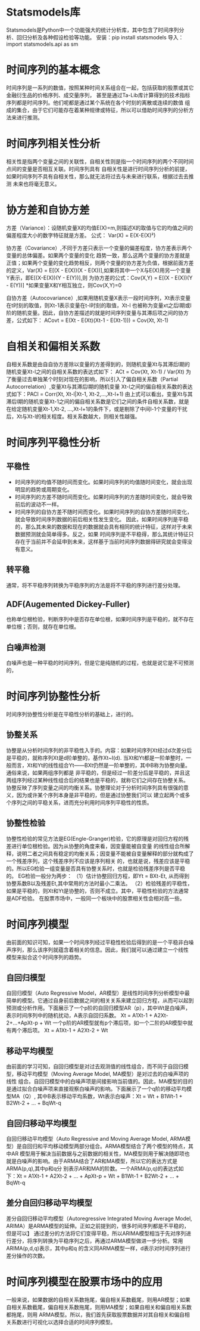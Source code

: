 <!--
 * @Author: zwlyn 1666013677@qq.com
 * @Date: 2024-01-23 16:32:49
 * @LastEditors: zwlyn 1666013677@qq.com
 * @LastEditTime: 2024-01-26 11:13:17
 * @FilePath: \量化交易\时间序列的分析\时间序列的分析.md
 * @Description: 这是默认设置,请设置`customMade`, 打开koroFileHeader查看配置 进行设置: https://github.com/OBKoro1/koro1FileHeader/wiki/%E9%85%8D%E7%BD%AE
-->
# Statsmodels库
Statsmodels是Python中一个功能强大的统计分析库，其中包含了时间序列分析、回归分析及各种假设检验等功能。
安装：pip install statsmodels
导入：import statsmodels.api as sm

# 时间序列的基本概念
时间序列是一系列的数值，按照某种时间关系组合在一起，包括获取的股票或其它金融衍生品的价格序列、成交量序列，
甚至是通过Ta-Lib库计算得到的技术指标序列都是时间序列。他们呢都是通过某个系统在各个时刻的离散或连续的数值
组成的集合，由于它们可能存在着某种规律或特征，所以可以借助时间序列的分析方法来进行推测。

# 时间序列相关性分析
相关性是指两个变量之间的关联性，自相关性则是指一个时间序列的两个不同时间点间的变量是否相互关联。时间序列具有
自相关性是进行时间序列分析的前提，如果时间序列不具有自相关性，那么就无法将过去与未来进行联系，根据过去去推测
未来也将毫无意义。

# 协方差和自协方差
方差（Variance）：设随机变量X的均值E(X)=m,则描述X的取值与它的均值之间的偏差程度大小的数字特征就是方差。
公式： Var(X) = E(X-E(X)²)

协方差（Covariance）,不同于方差只表示一个变量的偏差程度，协方差表示两个变量的总体偏差。如果两个变量的变化
趋势一致，那么这两个变量的协方差就是正值；如果两个变量的变化趋势相反，则两个变量的协方差为负值，根据前面方差
的定义，Var(X) = E[(X - E(X))(X - E(X))],如果将其中一个X与E(X)用另一个变量Y表示，即E[(X-E(X))(Y - E(Y))],则
为协方差的公式：Cov(X,Y) = E[(X - E(X))(Y - E(Y))]
*如果变量X和Y相互独立，则Cov(X,Y)=0

自协方差（Autocovariance）,如果用随机变量X表示一段时间序列，Xt表示变量在t时刻的取值，则Xt-1表示变量在t-l时刻的取值，Xt-l
也被称为变量xt之后l期或l阶的随机变量。因此，自协方差描述的就是时间序列变量与其滞后项之间的协方差，公式如下：
ACovt = E(Xt - E(Xt)(Xt-1 - E(Xt-1))) = Cov(Xt, Xt-1)

# 自相关和偏相关系数
自相关系数是由自自协方差除以变量的方差得到的，则随机变量Xt与其滞后l期的随机变量Xt-l之间的自相关系数的表达式如下：
ACt = Cov(Xt, Xt-1) / Var(Xt)
为了衡量过去单独某个时刻对现在的影响，所以引入了偏自相关系数（Partial Autocorrelation）,变量Xt与其滞后l期的随机变量
Xt-l之间的偏自相关系数的表达式如下：PACl = Corr(Xt, Xt-l|Xt-1, Xt-2,...,Xt-l+1)
由上式可以看出，变量Xt与其滞后l期的随机变量Xt-1之间的偏自相关系数是它们之间的条件自相关系数，就是在给定随机变量Xt-1,Xt-2,
...,Xt-l+1的条件下，或是剔除了中间l-1个变量的干扰后，Xt与Xt-l的相关程度。相关系数越大，则相关性越强。

# 时间序列平稳性分析
## 平稳性
- 时间序列的均值不随时间而变化。如果时间序列的均值随时间变化，就会出现明显的趋势或周期变化。
- 时间序列的方差不随时间而变化。如果时间序列的方差随时间变化，就会导致前后的波动不一样。
- 时间序列的自协方差不随时间而变化。如果时间序列的自协方差随时间变化，就会导致时间序列数据的前后相关性发生变化。
因此，如果时间序列是平稳的，那么其未来的数据和现在的数据就会具有相同的统计特征，这样对于未来数据预测就会简单得多。反之，如果
时间序列是不平稳得，那么其统计特征只存在于当前并不会延申到未来，这样基于当前时间序列数据得研究就会变得没有意义。

## 转平稳
通常，将不平稳序列转换为平稳序列的方法是将不平稳的序列进行差分处理。

## ADF(Augemented Dickey-Fuller)
也称单位根检验，判断序列中是否存在单位根，如果时间序列是平稳的，就不存在单位根；否则，就存在单位根。

## 白噪声检测
白噪声也是一种平稳的时间序列，但是它是纯随机的过程，也就是说它是不可预测的，


# 时间序列协整性分析
时间序列协整性分析是在平稳性分析的基础上，进行的。
## 协整关系
协整是从分析时间序列的非平稳性入手的。内容：如果时间序列Xt经过d次差分后是平稳的，就称序列Xt是d阶单整的，基作Xt~I(d).
当Xt和Yt都是一阶单整时，一般而言，Xt和Yt的线性组合Yt——BXt仍然是一阶单整的，其中B称为协整向量。通俗来说，如果两组序列都是
非平稳的，但是经过一阶差分后是平稳的，并且这两组序列经过某种线性组合后的结果也是平稳的，就称它们之间存在协整关系。
协整反映了序列变量之间的均衡关系。协整理论对于分析时间序列具有很强的意义，因为或许某个序列本身是非平稳的，但是通过协整我们可以
建立起两个或多个序列之间的平稳关系，进而充分利用时间序列平稳性的性质。
## 协整性检验
协整性检验的常见方法是EG(Engle-Granger)检验，它的原理是对回归方程的残差进行单位根检验。因为从协整的角度来看，因变量能被自变量
的线性组合所解释，说明二者之间具有稳定的均衡关系；因变量不能被自变量解释的部分就构成了一个残差序列，这个残差序列不应该是序列相关
的，也就是说，残差应该是平稳的。所以EG检验一组变量是否具有协整关系时，也就是检验残差序列是否平稳的。
EG检验一般分为两步：
（1）估计协整回归方程，即Yt = BXt-Et, 从而得到协整系数B以及残差Et,其中常用的方法时最小二乘法。
（2）检验残差的平稳性，如果是平稳的，则Xt和Yt是协整的，否则不成立。其中，平稳性检验的方法通常是ADF检验。
在股票市场中，一般同一个板块中的股票相关性会相对高一些。

# 时间序列模型
由前面的知识可知，如果一个时间序列经过平稳性检验后得到的是一个平稳非白噪声序列，那么该序列就蕴含着相关的信息。因此，我们就可以通过建立一个线性
模型来拟合这个时间序列的趋势。
## 自回归模型
自回归模型（Auto Regressive Model，AR模型）是线性时间序列分析模型中最简单的模型。它通过自身前后数据之间的相关关系来建立回归方程，从而可以起到
预测或分析作用。下面展示了一个p阶的自回归模型AR（p），其中Wt是白噪声，表示时间序列中的随机扰动，A表示自回归系数。
Xt = A1Xt-1 + A2Xt-2+...+ApXt-p + Wt
一个p阶的AR模型就有p个滞后项，如一个二阶的AR模型中就有两个滞后项。
Xt = A1Xt-1 + A2Xt-2 + Wt

## 移动平均模型
由前面的学习可知，自回归模型是对过去观测值的线性组合，而不同于自回归模型，移动平均模型（Moving Average Model, MA模型）是对过去的白噪声项的线性
组合。自回归模型中的白噪声项是间接影响当前值的。因此，MA模型的目的是通过拟合白噪声项来直接观察白噪声的影响。下面展示了一个q阶的移动平均模型MA（Q）,
其中B表示移动平均系数，Wt表示白噪声：Xt = Wt + B1Wt-1 + B2Wt-2 + ... + BqWt-q

## 自回归移动平均模型
自回归移动平均模型（Auto Regressive and Moving Average Model, ARMA模型）是自回归和平均移动模型两部分组合。ARMA模型结合了两个模型的特点，其中AR
模型用于解决当前数据与之前数据的相关性，MA模型则用于解决随即项也就是白噪声的影响。由于ARMA结合了AR和MA模型，所以它的表达方式是ARMA(p,q),其中p和q分
别表示AR和MA的阶数。一个ARMA(p,q)的表达式如下：Xt = A1Xt-1 + A2Xt-2 + ... + ApXt-p + Wt + B1Wt-1 + B2Wt-2 + ... + BqWt-q

## 差分自回归移动平均模型
差分自回归移动平均模型（Autoregressive Integrated Moving Average Model, ARIMA）是ARMA模型的延伸。正如之前提到的，很多时间序列都是不平稳的，但是可以】
通过差分的方法将它们变得平稳，所以ARIMA模型相当于先对序列进行差分，将序列转换为平稳序列之后，再通过ARMA模型做进一步分析。常用ARIMA(p,d,q)表示，其中p和q
的含义同ARMA模型一样，d表示对时间序列进行差分操作的次数。

# 时间序列模型在股票市场中的应用
一般来说，如果数据的自相关系数拖尾，偏自相关系数截尾，则用AR模型；如果自相关系数截尾，偏自相关系数拖尾，则用MA模型；如果自相关和偏自相关系数都拖尾，则用
ARMA模型。所以，我们首先获取股票数据并对其自相关和偏自相关系数进行可视化以选择合适的时间序列模型。